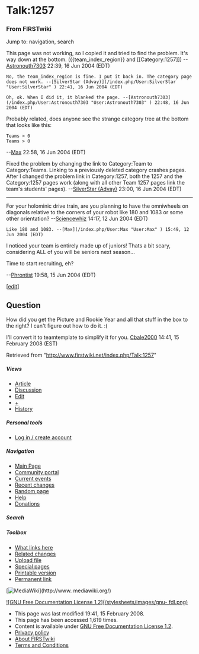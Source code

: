 # Talk:1257

### From FIRSTwiki

Jump to: navigation, search

This page was not working, so I copied it and tried to find the problem. It's
way down at the bottom. ({{team_index_region}} and [[Category:1257]])
--[Astronouth7303](/index.php/User:Astronouth7303 "User:Astronouth7303" )
22:39, 16 Jun 2004 (EDT)

    No, the team_index_region is fine. I put it back in. The category page does not work. --[SilverStar (Advay)](/index.php/User:SilverStar "User:SilverStar" ) 22:41, 16 Jun 2004 (EDT) 

    Oh, ok. When I did it, it blanked the page. --[Astronouth7303](/index.php/User:Astronouth7303 "User:Astronouth7303" ) 22:48, 16 Jun 2004 (EDT) 

Probably related, does anyone see the strange category tree at the bottom that
looks like this:

    
    
    Teams > 0
    Teams > 0
    

\--[Max](/index.php/User:Max "User:Max" ) 22:58, 16 Jun 2004 (EDT)

Fixed the problem by changing the link to Category:Team to Category:Teams.
Linking to a previously deleted category crashes pages. After I changed the
problem link in Category:1257, both the 1257 and the Category:1257 pages work
(along with all other Team 1257 pages link the team's students' pages).
--[SilverStar (Advay)](/index.php/User:SilverStar "User:SilverStar" ) 23:00,
16 Jun 2004 (EDT)

* * *

For your holominic drive train, are you planning to have the omniwheels on
diagonals relative to the corners of your robot like 180 and 1083 or some
other orientation? --[Sciencewhiz](/index.php/User:Sciencewhiz
"User:Sciencewhiz" ) 14:17, 12 Jun 2004 (EDT)

    Like 180 and 1083. --[Max](/index.php/User:Max "User:Max" ) 15:49, 12 Jun 2004 (EDT) 

I noticed your team is entirely made up of juniors! Thats a bit scary,
considering ALL of you will be seniors next season...

Time to start recruiting, eh?

\--[Phrontist](/index.php/User:Phrontist "User:Phrontist" ) 19:58, 15 Jun 2004
(EDT)

[[edit](/index.php?title=Talk:1257&action=edit&section=1 "Edit section:
Question" )]

##  Question

How did you get the Picture and Rookie Year and all that stuff in the box to
the right? I can't figure out how to do it. :(

  
I'll convert it to teamtemplate to simplify it for you.
[Cbale2000](/index.php/User:Cbale2000 "User:Cbale2000" ) 14:41, 15 February
2008 (EST)

Retrieved from "<http://www.firstwiki.net/index.php/Talk:1257>"

##### Views

  * [Article](/index.php/1257)
  * [Discussion](/index.php/Talk:1257)
  * [Edit](/index.php?title=Talk:1257&action=edit)
  * [+](/index.php?title=Talk:1257&action=edit&section=new)
  * [History](/index.php?title=Talk:1257&action=history)

##### Personal tools

  * [Log in / create account](/index.php?title=Special:Userlogin&returnto=Talk:1257)

[](/index.php/Main_Page "Main Page" )

##### Navigation

  * [Main Page](/index.php/Main_Page)
  * [Community portal](/index.php/FIRSTwiki:Community_portal)
  * [Current events](/index.php/Current_events)
  * [Recent changes](/index.php/Special:Recentchanges)
  * [Random page](/index.php/Special:Random)
  * [Help](/index.php/Help:Contents)
  * [Donations](/index.php/FIRSTwiki:Site_support)

##### Search



##### Toolbox

  * [What links here](/index.php/Special:Whatlinkshere/Talk:1257)
  * [Related changes](/index.php/Special:Recentchangeslinked/Talk:1257)
  * [Upload file](/index.php/Special:Upload)
  * [Special pages](/index.php/Special:Specialpages)
  * [Printable version](/index.php?title=Talk:1257&printable=yes)
  * [Permanent link](/index.php?title=Talk:1257&oldid=66074)

[![MediaWiki](/skins/common/images/poweredby_mediawiki_88x31.png)](http://www.
mediawiki.org/)

[![GNU Free Documentation License 1.2](/stylesheets/images/gnu-
fdl.png)](http://www.gnu.org/copyleft/fdl.html)

  * This page was last modified 19:41, 15 February 2008.
  * This page has been accessed 1,619 times.
  * Content is available under [GNU Free Documentation License 1.2](http://www.gnu.org/copyleft/fdl.html "http://www.gnu.org/copyleft/fdl.html" ).
  * [Privacy policy](/index.php/FIRSTwiki:Privacy_policy "FIRSTwiki:Privacy policy" )
  * [About FIRSTwiki](/index.php/FIRSTwiki:About "FIRSTwiki:About" )
  * [Terms and Conditions](/index.php/FIRSTwiki:Terms_and_conditions "FIRSTwiki:Terms and conditions" )

